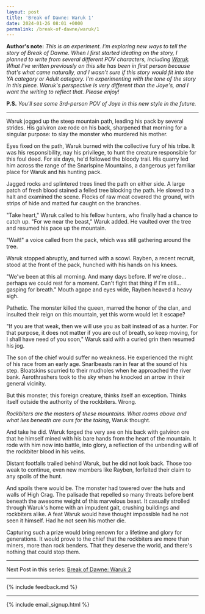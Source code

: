 ```yaml
---
layout: post
title: 'Break of Dawne: Waruk 1'
date: 2024-01-26 08:01 +0000
permalink: /break-of-dawne/waruk/1
---
```


**Author's note:** _This is an experiment. I'm exploring new ways to tell the story of Break of Dawne. When I first started ideating on the story, I planned to write from several different POV characters, including [Waruk](/break-of-dawne/characters#waruk). What I've written previously on this site has been in first person because that's what came naturally, and I wasn't sure if this story would fit into the YA category or Adult category. I'm experimenting with the tone of the story in this piece. Waruk's perspective is very different than the Joye's, and I want the writing to reflect that. Please enjoy!_

**P.S.** _You'll see some 3rd-person POV of Joye in this new style in the future._

----

Waruk jogged up the steep mountain path, leading his pack by several strides. His galviron axe rode on his back, sharpened that morning for a singular purpose: to slay the monster who murdered his mother.

Eyes fixed on the path, Waruk burned with the collective fury of his tribe. It was his responsibility, nay his privilege, to hunt the creature responsible for this foul deed. For six days, he'd followed the bloody trail. His quarry led him across the range of the Snarlspine Mountains, a dangerous yet familiar place for Waruk and his hunting pack.

Jagged rocks and splintered trees lined the path on either side. A large patch of fresh blood stained a felled tree blocking the path. He slowed to a halt and examined the scene. Flecks of raw meat covered the ground, with strips of hide and matted fur caught on the branches.

"Take heart," Waruk called to his fellow hunters, who finally had a chance to catch up. "For we near the beast," Waruk added. He vaulted over the tree and resumed his pace up the mountain.

"Wait!" a voice called from the pack, which was still gathering around the tree.

Waruk stopped abruptly, and turned with a scowl. Rayben, a recent recruit, stood at the front of the pack, hunched with his hands on his knees.

"We've been at this all morning. And many days before. If we're close… perhaps we could rest for a moment. Can't fight that thing if I'm still… gasping for breath." Mouth agape and eyes wide, Rayben heaved a heavy sigh.

Pathetic. The monster killed the queen, marred the honor of the clan, and insulted their reign on this mountain, yet this worm would let it escape?

"If you are that weak, then we will use you as bait instead of as a hunter. For that purpose, it does not matter if you are out of breath, so keep moving, for I shall have need of you soon," Waruk said with a curled grin then resumed his jog.

The son of the chief would suffer no weakness. He experienced the might of his race from an early age. Snarlbeasts ran in fear at the sound of his step. Bloatskins scurried to their mudholes when he approached the river bank. Aerothrashers took to the sky when he knocked an arrow in their general vicinity.

But this monster, this foreign creature, thinks itself an exception. Thinks itself outside the authority of the rockbiters. Wrong.

_Rockbiters are the masters of these mountains. What roams above and what lies beneath are ours for the taking_, Waruk thought.

And take he did. Waruk forged the very axe on his back with galviron ore that he himself mined with his bare hands from the heart of the mountain. It rode with him now into battle, into glory, a reflection of the unbending will of the rockbiter blood in his veins.

Distant footfalls trailed behind Waruk, but he did not look back. Those too weak to continue, even new members like Rayben, forfeited their claim to any spoils of the hunt.

And spoils there would be. The monster had towered over the huts and walls of High Crag. The palisade that repelled so many threats before bent beneath the awesome weight of this marvelous beast. It casually strolled through Waruk's home with an impudent gait, crushing buildings and rockbiters alike. A feat Waruk would have thought impossible had he not seen it himself. Had he not seen his mother die.

Capturing such a prize would bring renown for a lifetime and glory for generations. It would prove to the chief that the rockbiters are more than miners, more than rock benders. That they deserve the world, and there's nothing that could stop them.

----

Next Post in this series: [Break of Dawne: Waruk 2](/break-of-dawne/waruk/2)

---

{% include feedback.md %}

---

{% include email_signup.html %}
